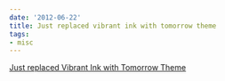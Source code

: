 ```yaml
---
date: '2012-06-22'
title: Just replaced vibrant ink with tomorrow theme
tags: 
- misc
---
```

<a href="https://github.com/chriskempson/tomorrow-theme">Just replaced Vibrant Ink with Tomorrow Theme</a><br/>
